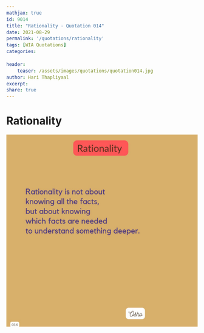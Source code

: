 ```yaml
---
mathjax: true
id: 9014
title: "Rationality - Quotation 014"
date: 2021-08-29
permalink: '/quotations/rationality'
tags: [WIA Quotations] 
categories: 

header:
    teaser: /assets/images/quotations/quotation014.jpg
author: Hari Thapliyaal 
excerpt:
share: true 
---
```


# Rationality

![Rationality](/assets/images/quotations/quotation014.jpg)
